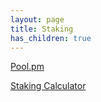 ```yaml
---
layout: page
title: Staking
has_children: true
---
```


[Pool.pm](https://pool.pm/)

[Staking Calculator](https://testnets.cardano.org/en/cardano/tools/staking-calculator/)
